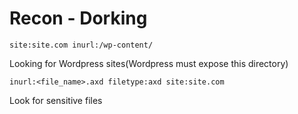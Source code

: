 # Recon - Dorking

```site:site.com inurl:/wp-content/ ```

Looking for Wordpress sites(Wordpress must expose this directory)

```inurl:<file_name>.axd filetype:axd site:site.com ```

Look for sensitive files
